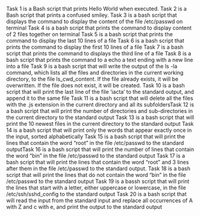 Task 1 is a Bash script that prints Hello World when executed.
Task 2 is a Bash script that prints a confused smiley.
Task 3 is a bash script that displays the command to display the content of the file /etc/passwd on terminal
Task 4 is a bash script that prints the command to display content of 2 files together on terminal
Task 5 is a bash script that prints the command to display the last 10 lines of a file
Task 6 is a bash script that prints the command to display the first 10 lines of a file
Task 7 is a bash script that prints the command to displays the third line of a file
Task 8 is a bash script that prints the command to a echo a text ending with a new line into a file
Task 9 is a bash script that will write the output of the ls -la command, which lists all the files and directories in the current working directory, to the file ls_cwd_content. If the file already exists, it will be overwritten. If the file does not exist, it will be created.
Task 10 is a bash script that will print the last line of the file ‘iacta’ to the standard output, and append it to the same file
Task 11 is a bash script that will delete all the files with the .js extension in the current directory and all its subfoldersTask 12 is a bash script that will print the number of directories and sub-directories in the current directory to the standard output
Task 13 is a bash script that will print the 10 newest files in the current directory to the standard output
Task 14 is a bash script that will print only the words that appear exactly once in the input, sorted alphabetically
Task 15 is a bash script that will print the lines that contain the word “root” in the file /etc/passwd to the standard outputTask 16 is a bash script that will print the number of lines that contain the word “bin” in the file /etc/passwd to the standard output
Task 17 is a bash script that will print the lines that contain the word “root” and 3 lines after them in the file /etc/passwd to the standard output.
Task 18 is a bash script that will print the lines that do not contain the word “bin” in the file /etc/passwd to the standard output
Task 19 is a bassh script that will print the lines that start with a letter, either uppercase or lowercase, in the file /etc/ssh/sshd_config to the standard output
Task 20 is a bash script that will read the input from the standard input and replace all occurrences of A with Z and c with e, and print the output to the standard output
